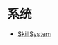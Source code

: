 # 系统
- [SkillSystem](https://github.com/dongweiPeng/SkillSystem)
<!--stackedit_data:
eyJoaXN0b3J5IjpbLTEzMDQ3NTE3NDNdfQ==
-->